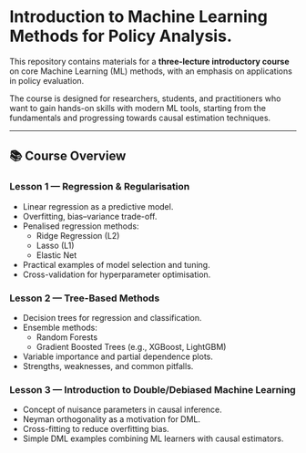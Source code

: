 # Introduction to Machine Learning Methods for Policy Analysis.

This repository contains materials for a **three-lecture introductory course** on core Machine Learning (ML) methods, with an emphasis on applications in policy evaluation. 

The course is designed for researchers, students, and practitioners who want to gain hands-on skills with modern ML tools, starting from the fundamentals and progressing towards causal estimation techniques.

---

## 📚 Course Overview

### **Lesson 1 — Regression & Regularisation**
- Linear regression as a predictive model.
- Overfitting, bias–variance trade-off.
- Penalised regression methods:
  - Ridge Regression (L2)
  - Lasso (L1)
  - Elastic Net
- Practical examples of model selection and tuning.
- Cross-validation for hyperparameter optimisation.

### **Lesson 2 — Tree-Based Methods**
- Decision trees for regression and classification.
- Ensemble methods:
  - Random Forests
  - Gradient Boosted Trees (e.g., XGBoost, LightGBM)
- Variable importance and partial dependence plots.
- Strengths, weaknesses, and common pitfalls.

### **Lesson 3 — Introduction to Double/Debiased Machine Learning**
- Concept of nuisance parameters in causal inference.
- Neyman orthogonality as a motivation for DML.
- Cross-fitting to reduce overfitting bias.
- Simple DML examples combining ML learners with causal estimators.


